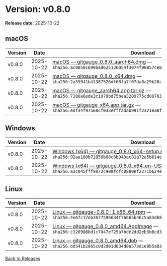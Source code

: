 # Version: v0.8.0

**Release date:** 2025-10-22


## macOS

| Version | Date | Download | Notes |
|---|---|---|---|
| v0.8.0 | 2025-10-22 | [macOS — gitgauge_0.8.0_aarch64.dmg](https://github.com/Monash-FIT3170/2025W1-Commitment/releases/download/v0.8.0/gitgauge_0.8.0_aarch64.dmg) — `sha256:ac0050c699bad625126054f3074f90857ce07ce6e810e092bd3f722953162cd5` | [Notes](https://github.com/Monash-FIT3170/2025W1-Commitment/releases/tag/v0.8.0) |
| v0.8.0 | 2025-10-22 | [macOS — gitgauge_0.8.0_x64.dmg](https://github.com/Monash-FIT3170/2025W1-Commitment/releases/download/v0.8.0/gitgauge_0.8.0_x64.dmg) — `sha256:2a55941b41387526df68fa7f07da0a29b20cee379cdd483f5886a8ac6bfa836d` | [Notes](https://github.com/Monash-FIT3170/2025W1-Commitment/releases/tag/v0.8.0) |
| v0.8.0 | 2025-10-22 | [macOS — gitgauge_aarch64.app.tar.gz](https://github.com/Monash-FIT3170/2025W1-Commitment/releases/download/v0.8.0/gitgauge_aarch64.app.tar.gz) — `sha256:7388a6ede3c1070bd75bea3209775cd897836e79a645f1eb9b083f417ecb07cb` | [Notes](https://github.com/Monash-FIT3170/2025W1-Commitment/releases/tag/v0.8.0) |
| v0.8.0 | 2025-10-22 | [macOS — gitgauge_x64.app.tar.gz](https://github.com/Monash-FIT3170/2025W1-Commitment/releases/download/v0.8.0/gitgauge_x64.app.tar.gz) — `sha256:edf34f97568cf033efffadab991f2321ea8f5c204c7484cbfe2955e99839857c` | [Notes](https://github.com/Monash-FIT3170/2025W1-Commitment/releases/tag/v0.8.0) |



## Windows

| Version | Date | Download | Notes |
|---|---|---|---|
| v0.8.0 | 2025-10-22 | [Windows (x64) — gitgauge_0.8.0_x64-setup.exe](https://github.com/Monash-FIT3170/2025W1-Commitment/releases/download/v0.8.0/gitgauge_0.8.0_x64-setup.exe) — `sha256:92aa180b72856b08c6b943ac81a72a5b614e2ebe473c8bbd798a866354d6b695` | [Notes](https://github.com/Monash-FIT3170/2025W1-Commitment/releases/tag/v0.8.0) |
| v0.8.0 | 2025-10-22 | [Windows (x64) — gitgauge_0.8.0_x64_en-US.msi](https://github.com/Monash-FIT3170/2025W1-Commitment/releases/download/v0.8.0/gitgauge_0.8.0_x64_en-US.msi) — `sha256:a3c045fff9872c908fcfc0880ef2271b624eba5791254c36fea0a99b177f43b6` | [Notes](https://github.com/Monash-FIT3170/2025W1-Commitment/releases/tag/v0.8.0) |



## Linux

| Version | Date | Download | Notes |
|---|---|---|---|
| v0.8.0 | 2025-10-22 | [Linux — gitgauge-0.8.0-1.x86_64.rpm](https://github.com/Monash-FIT3170/2025W1-Commitment/releases/download/v0.8.0/gitgauge-0.8.0-1.x86_64.rpm) — `sha256:4e67c17db3677596634f76665b46c5a83d68e6d32a7039cd26d0225639252248` | [Notes](https://github.com/Monash-FIT3170/2025W1-Commitment/releases/tag/v0.8.0) |
| v0.8.0 | 2025-10-22 | [Linux — gitgauge_0.8.0_amd64.AppImage](https://github.com/Monash-FIT3170/2025W1-Commitment/releases/download/v0.8.0/gitgauge_0.8.0_amd64.AppImage) — `sha256:c320908bd1c7047ef29a7bde2dd2eb3b8cd32011a38432f7cc88e895c03bea64` | [Notes](https://github.com/Monash-FIT3170/2025W1-Commitment/releases/tag/v0.8.0) |
| v0.8.0 | 2025-10-22 | [Linux — gitgauge_0.8.0_amd64.deb](https://github.com/Monash-FIT3170/2025W1-Commitment/releases/download/v0.8.0/gitgauge_0.8.0_amd64.deb) — `sha256:bd541b2865c0d2d01d834d0a573d1e9b5a8304152ee2c10354d51bf543887e43` | [Notes](https://github.com/Monash-FIT3170/2025W1-Commitment/releases/tag/v0.8.0) |


[Back to Releases](./index.md)